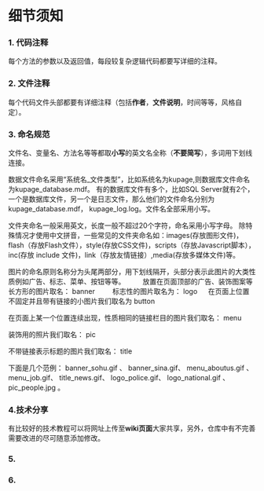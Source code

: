 细节须知
===

### 1. **代码注释** 
每个方法的参数以及返回值，每段较复杂逻辑代码都要写详细的注释。

### 2. **文件注释** 
每个代码文件头部都要有详细注释（包括**作者**，**文件说明**，时间等等，风格自定）。

### 3. **命名规范** 
文件名、变量名、方法名等等都取**小写**的英文名全称（**不要简写**），多词用下划线连接。

数据文件命名采用“系统名_文件类型”，比如系统名为kupage,则数据库文件命名为kupage_database.mdf。
有的数据库文件有多个，比如SQL Server就有2个，一个是数据库文件，另一个是日志文件，那么他们的文件命名分别为
kupage_database.mdf， kupage_log.log。文件名全部采用小写。

文件夹命名一般采用英文，长度一般不超过20个字符，命名采用小写字母。
除特殊情况才使用中文拼音，一些常见的文件夹命名如：images(存放图形文件)，
flash（存放Flash文件），style(存放CSS文件)，scripts（存放Javascript脚本），
inc(存放 include 文件)，link（存放友情链接）,media(存放多媒体文件)等。

图片的命名原则名称分为头尾两部分，用下划线隔开，头部分表示此图片的大类性质例如广告、标志、菜单、按钮等等。 
　　
放置在页面顶部的广告、装饰图案等长方形的图片取名： banner 
　　
标志性的图片取名为： logo
　
在页面上位置不固定并且带有链接的小图片我们取名为 button 

在页面上某一个位置连续出现，性质相同的链接栏目的图片我们取名： menu 

装饰用的照片我们取名： pic 

不带链接表示标题的图片我们取名： title 

下面是几个范例： banner_sohu.gif 、 banner_sina.gif、 menu_aboutus.gif 、 menu_job.gif、 title_news.gif、 logo_police.gif、 logo_national.gif 、 pic_people.jpg 。


### 4.**技术分享** 
有比较好的技术教程可以将网址上传至**wiki页面**大家共享，另外，仓库中有不完善需要改进的尽可随意添加修改。
### 5.

### 6.
